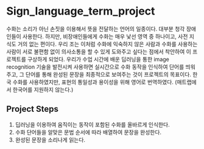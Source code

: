 # Sign_language_term_project


수화는 소리가 아닌 손짓을 이용해서 뜻을 전달하는 언어의 일종이다. 대부분 청각 장애인들이 사용한다. 하지만, 비장애인들에게 수화는 매우 낯선 영역 중 하나이고, 사전 지식도 거의 없는 편이다. 우리 조는 이처럼 수화에 익숙하지 않은 사람과 수화를 사용하는 사람이 서로 불편함 없이 의사소통을 할 수 있게 도와주고 싶다는 점에서 착안하여 이 프로젝트를 구상하게 되었다. 우리가 수업 시간에 배운 딥러닝을 통한 image recognition 기술을 발전시켜 사용하면 실시간으로 수화 동작을 인식하여 단어를 띄워주고, 그 단어를 통해 완성된 문장을 최종적으로 보여주는 것이 프로젝트의 목표이다. 한국 수화를 사용하였지만, 표현의 통일성과 용이성을 위해 영어로 번역하였다. (매트랩에서 한국어를 지원하지 않는다.) 




## Project Steps
1. 딥러닝을 이용하여 움직이는 동작이 포함된 수화를 올바르게 인식한다. 
2. 수화 단어들을 알맞은 문법 순서에 따라 배열하여 문장을 완성한다.
3. 완성된 문장을 소리나게 읽는다.
